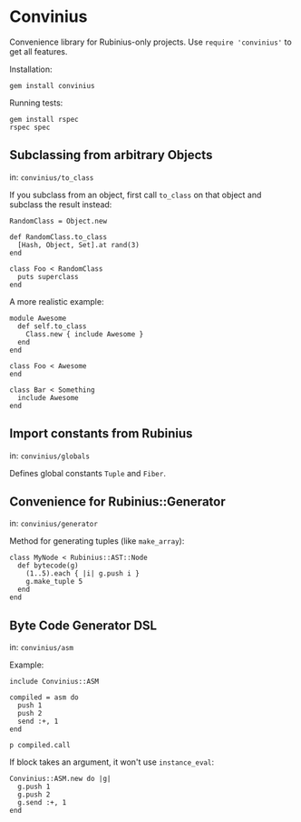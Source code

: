 Convinius
=========

Convenience library for Rubinius-only projects.
Use `require 'convinius'` to get all features.

Installation:

    gem install convinius

Running tests:

    gem install rspec
    rspec spec

Subclassing from arbitrary Objects
----------------------------------
in: `convinius/to_class`

If you subclass from an object, first call `to_class` on that object and
subclass the result instead:

    RandomClass = Object.new
    
    def RandomClass.to_class
      [Hash, Object, Set].at rand(3)
    end
    
    class Foo < RandomClass
      puts superclass
    end

A more realistic example:

    module Awesome
      def self.to_class
        Class.new { include Awesome }
      end
    end
    
    class Foo < Awesome
    end
    
    class Bar < Something
      include Awesome
    end

Import constants from Rubinius
------------------------------
in: `convinius/globals`

Defines global constants `Tuple` and `Fiber`.

Convenience for Rubinius::Generator
-----------------------------------
in: `convinius/generator`

Method for generating tuples (like `make_array`):

    class MyNode < Rubinius::AST::Node
      def bytecode(g)
        (1..5).each { |i| g.push i }
        g.make_tuple 5
      end
    end

Byte Code Generator DSL
-----------------------
in: `convinius/asm`

Example:

    include Convinius::ASM

    compiled = asm do
      push 1
      push 2
      send :+, 1
    end
    
    p compiled.call

If block takes an argument, it won't use `instance_eval`:

    Convinius::ASM.new do |g|
      g.push 1
      g.push 2
      g.send :+, 1
    end
